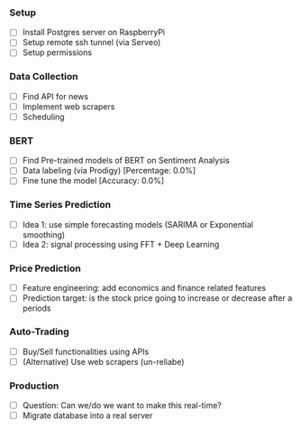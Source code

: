 ### Setup

- [ ] Install Postgres server on RaspberryPi
- [ ] Setup remote ssh tunnel (via Serveo)
- [ ] Setup permissions

### Data Collection

- [ ] Find API for news
- [ ] Implement web scrapers
- [ ] Scheduling

### BERT
- [ ] Find Pre-trained models of BERT on Sentiment Analysis
- [ ] Data labeling (via Prodigy) [Percentage: 0.0%]
- [ ] Fine tune the model [Accuracy: 0.0%]

### Time Series Prediction
- [ ] Idea 1: use simple forecasting models (SARIMA or Exponential smoothing)
- [ ] Idea 2: signal processing using FFT + Deep Learning

### Price Prediction
- [ ] Feature engineering: add economics and finance related features
- [ ] Prediction target: is the stock price going to increase or decrease after a periods

### Auto-Trading
- [ ] Buy/Sell functionalities using APIs
- [ ] (Alternative) Use web scrapers (un-reliabe)

### Production
- [ ] Question: Can we/do we want to make this real-time?
- [ ] Migrate database into a real server
